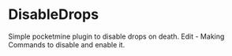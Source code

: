 # DisableDrops
Simple pocketmine plugin to disable drops on death.
Edit - Making Commands to disable and enable it.
